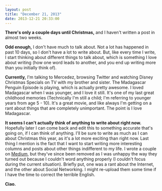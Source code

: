 ```yaml
---
layout: post
title: "December 21, 2013"
date: 2013-12-21 20:33:00
---
```


**There's only a couple days until Christmas,** and I haven't written a post in almost two weeks.

**Odd enough,** I don't have much to talk about. Not a lot has happened in past 10 days, so I don't have a lot to write about. But, like every time I write, I start thinking about different things to talk about, which is something I love about writing (how one word leads to another, and you end up writing more than you initially think of).

**Currently,** I'm talking to Mercedez, browsing Twitter and watching Disney Christmas Specials on TV with my brother and sister. The Madagascar Penguin Episode is playing, which is actually pretty awesome. I loved Madagascar when I was younger, and I love it still. It's one of my last great childhood memories (Technically I'm still a child; I'm referring to younger years from age 5 - 10). It's a great movie, and like always I'm getting on a rant about things that are completely unimportant. The point is I love Madagascar.

**It seems I can't actually think of anything to write about right now.** Hopefully later I can come back and edit this to something accurate that's going on, if I can think of anything. I'll be sure to write as much as I can about Christmas this year, as it's a lot more exciting than right now. Last thing I mention is the fact that I want to start writing more interesting columns and posts about other things indifferent to my life. I wrote a couple on [Medium](http://medium.com), but they've since been removed as I was unhappy the way they turned out because I couldn't word anything properly (I couldn't focus during the current situation). Briefly put, one was a rant about the Internet, and the other about Social Networking. I might re-upload them some time if I have the time to correct the terrible English.

**Ciao.**

